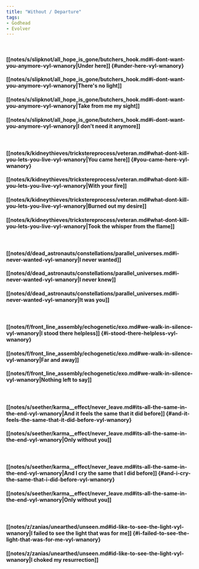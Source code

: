 ```yaml
---
title: "Without / Departure"
tags:
- Godhead
- Evolver
---
```

&nbsp;
#### [[notes/s/slipknot/all_hope_is_gone/butchers_hook.md#i-dont-want-you-anymore-vyl-wnanory|Under here]] {#under-here-vyl-wnanory}
#### [[notes/s/slipknot/all_hope_is_gone/butchers_hook.md#i-dont-want-you-anymore-vyl-wnanory|There's no light]]
#### [[notes/s/slipknot/all_hope_is_gone/butchers_hook.md#i-dont-want-you-anymore-vyl-wnanory|Take from me my sight]]
#### [[notes/s/slipknot/all_hope_is_gone/butchers_hook.md#i-dont-want-you-anymore-vyl-wnanory|I don't need it anymore]]
&nbsp;
#### [[notes/k/kidneythieves/trickstereprocess/veteran.md#what-dont-kill-you-lets-you-live-vyl-wnanory|You came here]] {#you-came-here-vyl-wnanory}
#### [[notes/k/kidneythieves/trickstereprocess/veteran.md#what-dont-kill-you-lets-you-live-vyl-wnanory|With your fire]]
#### [[notes/k/kidneythieves/trickstereprocess/veteran.md#what-dont-kill-you-lets-you-live-vyl-wnanory|Burned out my desire]]
#### [[notes/k/kidneythieves/trickstereprocess/veteran.md#what-dont-kill-you-lets-you-live-vyl-wnanory|Took the whisper from the flame]]
&nbsp;
#### [[notes/d/dead_astronauts/constellations/parallel_universes.md#i-never-wanted-vyl-wnanory|I never wanted]]
#### [[notes/d/dead_astronauts/constellations/parallel_universes.md#i-never-wanted-vyl-wnanory|I never knew]]
#### [[notes/d/dead_astronauts/constellations/parallel_universes.md#i-never-wanted-vyl-wnanory|It was you]]
&nbsp;
#### [[notes/f/front_line_assembly/echogenetic/exo.md#we-walk-in-silence-vyl-wnanory|I stood there helpless]] {#i-stood-there-helpless-vyl-wnanory}
#### [[notes/f/front_line_assembly/echogenetic/exo.md#we-walk-in-silence-vyl-wnanory|Far and away]]
#### [[notes/f/front_line_assembly/echogenetic/exo.md#we-walk-in-silence-vyl-wnanory|Nothing left to say]]
&nbsp;
#### [[notes/s/seether/karma__effect/never_leave.md#its-all-the-same-in-the-end-vyl-wnanory|And it feels the same that it did before]] {#and-it-feels-the-same-that-it-did-before-vyl-wnanory}
#### [[notes/s/seether/karma__effect/never_leave.md#its-all-the-same-in-the-end-vyl-wnanory|Only without you]]
&nbsp;
#### [[notes/s/seether/karma__effect/never_leave.md#its-all-the-same-in-the-end-vyl-wnanory|And I cry the same that I did before]] {#and-i-cry-the-same-that-i-did-before-vyl-wnanory}
#### [[notes/s/seether/karma__effect/never_leave.md#its-all-the-same-in-the-end-vyl-wnanory|Only without you]]
&nbsp;
#### [[notes/z/zanias/unearthed/unseen.md#id-like-to-see-the-light-vyl-wnanory|I failed to see the light that was for me]] {#i-failed-to-see-the-light-that-was-for-me-vyl-wnanory}
#### [[notes/z/zanias/unearthed/unseen.md#id-like-to-see-the-light-vyl-wnanory|I choked my resurrection]]
